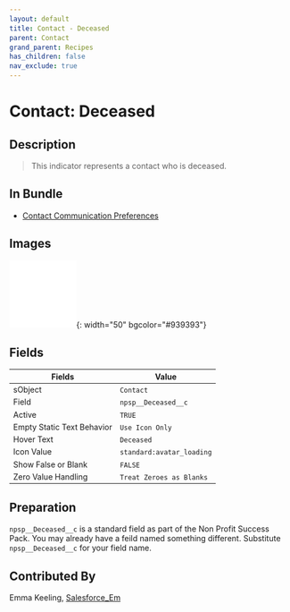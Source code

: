 ```yaml
---
layout: default
title: Contact - Deceased
parent: Contact
grand_parent: Recipes
has_children: false
nav_exclude: true
---
```



# Contact: Deceased

## Description
> This indicator represents a contact who is deceased.

## In Bundle
* [Contact Communication Preferences](../bundle-contact-communication-preferences)

## Images 

![Avatar Loading](../../images/icons/avatar_loading_120.png){: width="50" bgcolor="#939393"}

## Fields

Fields | Value
-- | --
sObject | `Contact`
Field | `npsp__Deceased__c`
Active | `TRUE`
Empty Static Text Behavior | `Use Icon Only`
Hover Text | `Deceased`
Icon Value | `standard:avatar_loading`
Show False or Blank | `FALSE`
Zero Value Handling | `Treat Zeroes as Blanks`

## Preparation
`npsp__Deceased__c` is a standard field as part of the Non Profit Success Pack. You may already have a feild named something different. Substitute `npsp__Deceased__c` for your field name.

## Contributed By
Emma Keeling, [Salesforce_Em](https://github.com/Salesforce-Em)